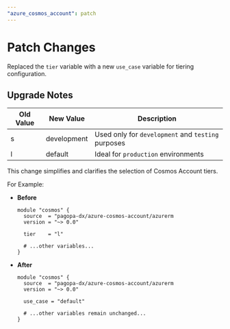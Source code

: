 ```yaml
---
"azure_cosmos_account": patch
---
```


# Patch Changes

Replaced the `tier` variable with a new `use_case` variable for tiering configuration.

## Upgrade Notes

| Old Value | New Value   | Description                                        |
|-----------|-------------|----------------------------------------------------|
| s         | development | Used only for `development` and `testing` purposes |
| l         | default     | Ideal for `production` environments                |

This change simplifies and clarifies the selection of Cosmos Account tiers.

For Example:

- **Before**

  ```hcl
  module "cosmos" {
    source  = "pagopa-dx/azure-cosmos-account/azurerm
    version = "~> 0.0"
    
    tier    = "l"
    
    # ...other variables...
  }
  ```

- **After**

  ```hcl
  module "cosmos" {
    source  = "pagopa-dx/azure-cosmos-account/azurerm
    version = "~> 0.0"
    
    use_case = "default"

    # ...other variables remain unchanged...
  }
  ```
